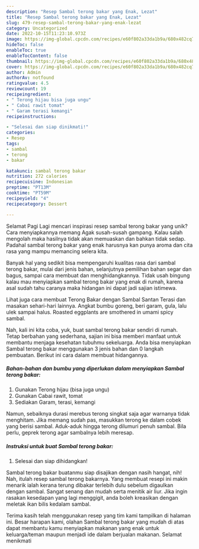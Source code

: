```yaml
---
description: "Resep Sambal terong bakar yang Enak, Lezat"
title: "Resep Sambal terong bakar yang Enak, Lezat"
slug: 479-resep-sambal-terong-bakar-yang-enak-lezat
category: Uncategorized
date: 2022-10-15T11:23:10.973Z
image: https://img-global.cpcdn.com/recipes/e60f802a33da1b9a/680x482cq70/sambal-terong-bakar-foto-resep-utama.jpg
hideToc: false
enableToc: true
enableTocContent: false
thumbnail: https://img-global.cpcdn.com/recipes/e60f802a33da1b9a/680x482cq70/sambal-terong-bakar-foto-resep-utama.jpg
cover: https://img-global.cpcdn.com/recipes/e60f802a33da1b9a/680x482cq70/sambal-terong-bakar-foto-resep-utama.jpg
author: Admin
authorAv: notfound
ratingvalue: 4.5
reviewcount: 19
recipeingredient:
- " Terong hijau bisa juga ungu"
- " Cabai rawit tomat"
- " Garam terasi kemangi"
recipeinstructions:

- "Selesai dan siap dinikmati!"
categories:
- Resep
tags:
- sambal
- terong
- bakar

katakunci: sambal terong bakar 
nutrition: 272 calories
recipecuisine: Indonesian
preptime: "PT13M"
cooktime: "PT59M"
recipeyield: "4"
recipecategory: Dessert

---
```



Selamat Pagi Lagi mencari inspirasi resep sambal terong bakar yang unik? Cara menyiapkannya memang Agak susah-susah gampang. Kalau salah mengolah maka hasilnya tidak akan memuaskan dan bahkan tidak sedap. Padahal sambal terong bakar yang enak harusnya kan punya aroma dan cita rasa yang mampu memancing selera kita.


Banyak hal yang sedikit bisa mempengaruhi kualitas rasa dari sambal terong bakar, mulai dari jenis bahan, selanjutnya pemilihan bahan segar dan bagus, sampai cara membuat dan menghidangkannya. Tidak usah bingung kalau mau menyiapkan sambal terong bakar yang enak di rumah, karena asal sudah tahu caranya maka hidangan ini dapat jadi sajian istimewa.

Lihat juga cara membuat Terong Bakar dengan Sambal Santan Terasi dan masakan sehari-hari lainnya. Angkat bumbu goreng, beri garam, gula, lalu ulek sampai halus. Roasted eggplants are smothered in umami spicy sambal.


Nah, kali ini kita coba, yuk, buat sambal terong bakar sendiri di rumah. Tetap berbahan yang sederhana, sajian ini bisa memberi manfaat untuk membantu menjaga kesehatan tubuhmu sekeluarga. Anda bisa menyiapkan Sambal terong bakar menggunakan 3 jenis bahan dan 0 langkah pembuatan. Berikut ini cara dalam membuat hidangannya.

<!--inarticleads1-->

##### Bahan-bahan dan bumbu yang diperlukan dalam menyiapkan Sambal terong bakar:

1. Gunakan  Terong hijau (bisa juga ungu)
1. Gunakan  Cabai rawit, tomat
1. Sediakan  Garam, terasi, kemangi


Namun, sebaiknya durasi merebus terong singkat saja agar warnanya tidak menghitam. Jika memang sudah pas, masukkan terong ke dalam cobek yang berisi sambal. Aduk-aduk hingga terong dilumuri penuh sambal. Bila perlu, geprek terong agar sambalnya lebih meresap. 

<!--inarticleads2-->

##### Instruksi untuk buat Sambal terong bakar:


1. Selesai dan siap dihidangkan!

Sambal terong bakar buatanmu siap disajikan dengan nasih hangat, nih! Nah, itulah resep sambal terong bakarnya. Yang membuat resepi ini makin menarik ialah kerana terung dibakar terlebih dulu sebelum digaulkan dengan sambal. Sangat senang dan mudah serta menitik air liur. Jika ingin rasakan kesedapan yang lagi menggigit, anda boleh kreasikan dengan meletak ikan bilis kedalam sambal. 

Terima kasih telah menggunakan resep yang tim kami tampilkan di halaman ini. Besar harapan kami, olahan Sambal terong bakar yang mudah di atas dapat membantu kamu menyiapkan makanan yang enak untuk keluarga/teman maupun menjadi ide dalam berjualan makanan. Selamat menikmati
